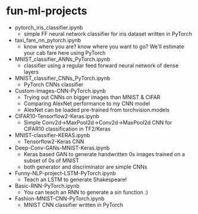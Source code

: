# fun-ml-projects

* pytorch_iris_classifier.ipynb
    * simple FF neural network classifier for iris dataset written in PyTorch
* taxi_fare_nn_pytorch.ipynb
    * know where you are? know where you want to go? We'll estimate your cab fare here using PyTorch
* MNIST_classifier_ANNs_PyTorch.ipynb
    * classifier using a regular feed forward neural network of dense layers
* MNIST_classifier_CNNs_PyTorch.ipynb
    * PyTorch CNNs classifier
* Custom-Images-CNN-PyTorch.ipynb
    * Trying out CNNs on bigger images than MNIST & CIFAR
    * Comparing AlexNet performance to my CNN model
    * AlexNet can be loaded pre-trained from torchvision.models   
* CIFAR10-Tensorflow2-Keras.ipynb
    * Simple Conv2d->MaxPool2d->Conv2d->MaxPool2d CNN for CIFAR10 classification in TF2/Keras
* MNIST-classifier-KERAS.ipynb
    * Tensorflow2-Keras CNN
* Deep-Conv-GANs-MNIST-Keras.ipynb
    * Keras based GAN to generate handwritten 0s images trained on a subset of 0s of MNIST
    * both generator and discriminator are simple CNNs
* Funny-NLP-project-LSTM-PyTorch.ipynb
    * Teach an LSTM to generate Shakespeare!
* Basic-RNN-PyTorch.ipynb
    * You can teach an RNN to generate a sin function :)
* Fashion-MNIST-CNN-PyTorch.ipynb
    * MNIST CNN classifier written in PyTorch
